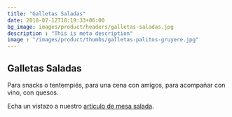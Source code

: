 ```yaml
---
title: "Galletas Saladas"
date: 2018-07-12T18:19:33+06:00
bg_image: images/product/headers/galletas-saladas.jpg
description : "This is meta description"
image : "/images/product/thumbs/galletas-palitos-gruyere.jpg"
---
```


## Galletas Saladas

Para snacks o tentempiés, para una cena con amigos, para acompañar con vino, con quesos.  

Echa un vistazo a nuestro [artículo de mesa salada](/blog/mesa_salada/).
